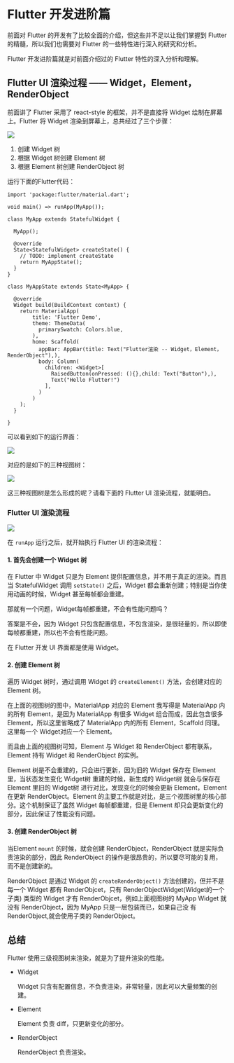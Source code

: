 # Flutter 开发进阶篇

前面对 Flutter 的开发有了比较全面的介绍，但这些并不足以让我们掌握到 Flutter 的精髓，所以我们也需要对 Flutter 的一些特性进行深入的研究和分析。

Flutter 开发进阶篇就是对前面介绍过的 Flutter 特性的深入分析和理解。

## Flutter UI 渲染过程 —— Widget，Element，RenderObject

前面讲了 Flutter 采用了 react-style 的框架，并不是直接将 Widget 绘制在屏幕上。Flutter 将 Widget 渲染到屏幕上，总共经过了三个步骤：

![](//images.weserv.nl/?url=user-gold-cdn.xitu.io/2019/3/8/1695dd3ad9e9ac16?w=337&h=500&f=png&s=10213)

1.  创建 Widget 树
2.  根据 Widget 树创建 Element 树
3.  根据 Element 树创建 RenderObject 树

运行下面的Flutter代码：

```
import 'package:flutter/material.dart';

void main() => runApp(MyApp());

class MyApp extends StatefulWidget {

  MyApp();

  @override
  State<StatefulWidget> createState() {
    // TODO: implement createState
    return MyAppState();
  }
}

class MyAppState extends State<MyApp> {

  @override
  Widget build(BuildContext context) {
    return MaterialApp(
        title: 'Flutter Demo',
        theme: ThemeData(
          primarySwatch: Colors.blue,
        ),
        home: Scaffold(
          appBar: AppBar(title: Text("Flutter渲染 -- Widget，Element，RenderObject"),),
          body: Column(
            children: <Widget>[
              RaisedButton(onPressed: (){},child: Text("Button"),),
              Text("Hello Flutter!")
            ],
          )
        )
    );
  }

}

```

可以看到如下的运行界面：

![](//images.weserv.nl/?url=user-gold-cdn.xitu.io/2019/4/9/169fffdf04c38ad4?w=438&h=786&f=png&s=41493)

对应的是如下的三种视图树：

![](//images.weserv.nl/?url=user-gold-cdn.xitu.io/2019/3/8/1695dc61558264df?w=1295&h=879&f=png&s=62135)

这三种视图树是怎么形成的呢？请看下面的 Flutter UI 渲染流程，就能明白。

### Flutter UI 渲染流程

![](//images.weserv.nl/?url=user-gold-cdn.xitu.io/2019/3/8/1695dd3ad9e9ac16?w=337&h=500&f=png&s=10213)

在 `runApp` 运行之后，就开始执行 Flutter UI 的渲染流程：

#### 1\. 首先会创建一个 Widget 树

在 Flutter 中 Widget 只是为 Element 提供配置信息，并不用于真正的渲染。而且当 StatefulWidget 调用 `setState()` 之后，Widget 都会重新创建；特别是当你使用动画的时候，Widget 甚至每帧都会重建。

那就有一个问题，Widget每帧都重建，不会有性能问题吗？

答案是不会，因为 Widget 只包含配置信息，不包含渲染，是很轻量的，所以即使每帧都重建，所以也不会有性能问题。

在 Flutter 开发 UI 界面都是使用 Widget。

#### 2\. 创建 Element 树

遍历 Widget 树时，通过调用 Widget 的 `createElement()` 方法，会创建对应的 Element 树。

在上面的视图树的图中，MaterialApp 对应的 Element 我写得是 MaterialApp 内的所有 Element，是因为 MaterialApp 有很多 Widget 组合而成，因此包含很多 Element，所以这里省略成了 MaterialApp 内的所有 Element，Scaffold 同理。这里每一个 Widget对应一个 Element。

而且由上面的视图树可知，Element 与 Widget 和 RenderObject 都有联系，Element 持有 Widget 和 RenderObject 的实例。

Element 树是不会重建的，只会进行更新，因为旧的 Widget 保存在 Element 里，当状态发生变化 Widget树 重建的时候，新生成的 Widget树 就会与保存在 Element 里旧的 Widget树 进行对比，发现变化的时候会更新 Element，Element 在更新 RenderObject。Element 的主要工作就是对比，是三个视图树里的核心部分。这个机制保证了虽然 Widget 每帧都重建，但是 Element 却只会更新变化的部分，因此保证了性能没有问题。

#### 3\. 创建 RenderObject 树

当Element `mount` 的时候，就会创建 RenderObject，RenderObject 就是实际负责渲染的部分，因此 RenderObject 的操作是很昂贵的，所以要尽可能的复用，而不是创建新的。

RenderObject 是通过 Widget 的 `createRenderObject()` 方法创建的，但并不是每一个 Widget 都有 RenderObjcet，只有 RenderObjectWidget(Widget的一个子类) 类型的 Widget 才有 RenderObjcet，例如上面视图树的 MyApp Widget 就没有 RenderObject，因为 MyApp 只是一层包装而已，如果自己没 有RenderObject,就会使用子类的 RenderObject。

## 总结

Flutter 使用三级视图树来渲染，就是为了提升渲染的性能。

*   Widget
    
    Widget 只含有配置信息，不负责渲染，非常轻量，因此可以大量频繁的创建。
    
*   Element
    
    Element 负责 diff，只更新变化的部分。
    
*   RenderObject
    
    RenderObject 负责渲染。